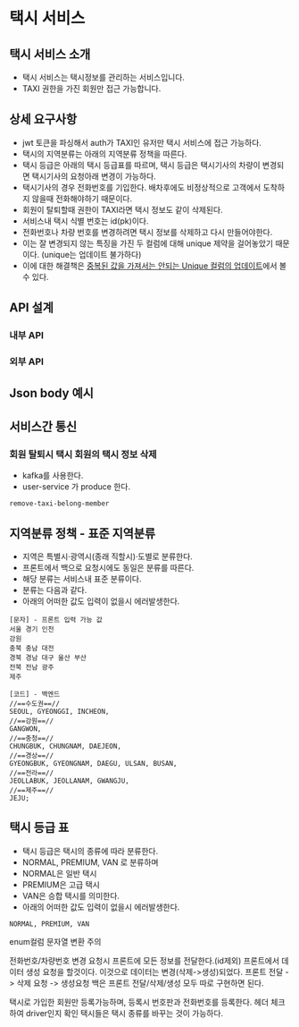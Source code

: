 # 택시 서비스

## 택시 서비스 소개
* 택시 서비스는 택시정보를 관리하는 서비스입니다.
* TAXI 권한을 가진 회원만 접근 가능합니다.

## 상세 요구사항
* jwt 토큰을 파싱해서 auth가 TAXI인 유저만 택시 서비스에 접근 가능하다.
* 택시의 지역분류는 아래의 지역분류 정책을 따른다.
* 택시 등급은 아래의 택시 등급표를 따르며, 택시 등급은 택시기사의 차량이 변경되면 택시기사의 요청아래 변경이 가능하다.
* 택시기사의 경우 전화번호를 기입한다. 배차후에도 비정상적으로 고객에서 도착하지 않을때 전화해야하기 때문이다.
* 회원이 탈퇴할때 권한이 TAXI라면 택시 정보도 같이 삭제된다.
* 서비스내 택시 식별 번호는 id(pk)이다.
* 전화번호나 차량 번호를 변경하려면 택시 정보를 삭제하고 다시 만들어야한다. 
* 이는 잘 변경되지 않는 특징을 가진 두 컬럼에 대해 unique 제약을 걸어놓았기 때문이다. (unique는 업데이트 불가하다)
* 이에 대한 해결책은 [중복된 값을 가져서는 안되는 Unique 컬럼의 업데이트](https://github.com/liveforone/intelligent_taxi/blob/master/Documents/UNIQUE_COLUMN_UPDATE_PROBLEM.md)에서 볼 수 있다.

## API 설계
### 내부 API
### 외부 API

## Json body 예시

## 서비스간 통신
### 회원 탈퇴시 택시 회원의 택시 정보 삭제
* kafka를 사용한다.
* user-service 가 produce 한다.
```
remove-taxi-belong-member
```

## 지역분류 정책 - 표준 지역분류
* 지역은 특별시·광역시(종래 직할시)·도별로 분류한다.
* 프론트에서 백으로 요청시에도 동일은 분류를 따른다.
* 해당 분류는 서비스내 표준 분류이다.
* 분류는 다음과 같다.
* 아래의 어떠한 값도 입력이 없을시 에러발생한다.
```
[문자] - 프론트 입력 가능 값
서울 경기 인천
강원 
충북 충남 대전
경북 경남 대구 울산 부산
전북 전남 광주
제주

[코드] - 백엔드 
//==수도권==//
SEOUL, GYEONGGI, INCHEON,
//==강원==//
GANGWON,
//==충청==//
CHUNGBUK, CHUNGNAM, DAEJEON,
//==경상==//
GYEONGBUK, GYEONGNAM, DAEGU, ULSAN, BUSAN,
//==전라==//
JEOLLABUK, JEOLLANAM, GWANGJU,
//==제주==//
JEJU;
```

## 택시 등급 표
* 택시 등급은 택시의 종류에 따라 분류한다.
* NORMAL, PREMIUM, VAN 로 분류하며
* NORMAL은 일반 택시
* PREMIUM은 고급 택시
* VAN은 승합 택시를 의미한다.
* 아래의 어떠한 값도 입력이 없을시 에러발생한다.
```
NORMAL, PREMIUM, VAN
```

enum컬럼 문자열 변환 주의

전화번호/차량번호 변경 요청시
프론트에 모든 정보를 전달한다.(id제외)
프론트에서 데이터 생성 요청을 할것이다.
이것으로 데이터는 변경(삭제->생성)되었다.
프론트 전달 -> 삭제 요청 -> 생성요청
백은 프론트 전달/삭제/생성 모두 따로 구현하면 된다.

택시로 가입한 회원만 등록가능하며, 등록시 번호판과 전화번호를 등록한다.
헤더 체크하여 driver인지 확인
택시들은 택시 종류를 바꾸는 것이 가능하다.